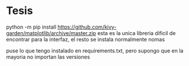 # Tesis


python -m pip install https://github.com/kivy-garden/matplotlib/archive/master.zip
esta es la unica libreria dificil de encontrar para la interfaz, el resto se instala normalmente nomas

puse lo que tengo instalado en requirements.txt, pero supongo que en la mayoria no importan las versiones